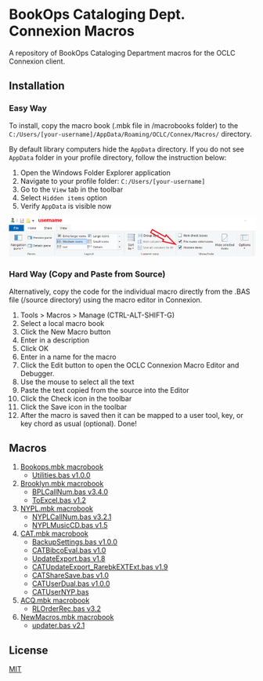 # BookOps Cataloging Dept. Connexion Macros
A repository of BookOps Cataloging Department macros for the OCLC Connexion client.

## Installation
### Easy Way
To install, copy the macro book (.mbk file in /macrobooks folder) to the `C:/Users/[your-username]/AppData/Roaming/OCLC/Connex/Macros/` directory.

By default library computers hide the `AppData` directory. If you do not see `AppData` folder in your profile directory, follow the instruction below:
1. Open the Windows Folder Explorer application
2. Navigate to your profile folder: `C:/Users/[your-username]`
3. Go to the `View` tab in the toolbar
4. Select `Hidden items` option
5. Verify `AppData` is visible now

![folder-options](https://github.com/BookOps-CAT/Connexion-Macros/blob/main/media/folder-options.png)

### Hard Way (Copy and Paste from Source)
Alternatively, copy the code for the individual macro directly from the .BAS file (/source directory) using the macro editor in Connexion.

1. Tools > Macros > Manage (CTRL-ALT-SHIFT-G)
2. Select a local macro book
3. Click the New Macro button
4. Enter in a description
5. Click OK
6. Enter in a name for the macro
7. Click the Edit button to open the OCLC Connexion Macro Editor and Debugger.
8. Use the mouse to select all the text
9. Paste the text copied from the source into the Editor
10. Click the Check icon in the toolbar
11. Click the Save icon in the toolbar
12. After the macro is saved then it can be mapped to a user tool, key, or key chord as usual (optional).
Done!

## Macros
1. [Bookops.mbk macrobook](https://github.com/BookOps-CAT/Connexion-Macros/blob/main/macrobooks/Bookops.mbk)
	* [Utilities.bas v1.0.0](https://github.com/BookOps-CAT/Connexion-Macros/blob/main/source/Utilities.bas)
2. [Brooklyn.mbk macrobook](https://github.com/BookOps-CAT/Connexion-Macros/blob/main/macrobooks/Brooklyn.mbk)
	* [BPLCallNum.bas v3.4.0](https://github.com/BookOps-CAT/Connexion-Macros/blob/main/source/BPLCallNum.bas)
	* [ToExcel.bas v1.2](https://github.com/BookOps-CAT/Connexion-Macros/blob/main/source/BPLToExcel.bas)
3. [NYPL.mbk macrobook](https://github.com/BookOps-CAT/Connexion-Macros/blob/main/macrobooks/NYPL.mbk)
	* [NYPLCallNum.bas v3.2.1](https://github.com/BookOps-CAT/Connexion-Macros/blob/main/source/NYPLCallNum.bas)
	* [NYPLMusicCD.bas v1.5](https://github.com/BookOps-CAT/Connexion-Macros/blob/main/source/NYPLMusicCD.bas)
4. [CAT.mbk macrobook](https://github.com/BookOps-CAT/Connexion-Macros/blob/main/macrobooks/CAT.mbk)
	* [BackupSettings.bas v1.0.0](https://github.com/BookOps-CAT/Connexion-Macros/blob/main/source/CATBackupSettings.bas)
	* [CATBibcoEval.bas v1.0](https://github.com/BookOps-CAT/Connexion-Macros/blob/main/source/CATBibcoEval.bas)
	* [UpdateExport.bas v1.8](https://github.com/BookOps-CAT/Connexion-Macros/blob/main/source/CATUpdateExport.bas)
	* [CATUpdateExport_RarebkEXTExt.bas v1.9](http://github.com/BookOps-CAT/Connexion-Macros/blob/main/source/CATUpdateExport_RarebkEXTExt.bas)
    * [CATShareSave.bas v1.0](https://github.com/BookOps-CAT/Connexion-Macros/blob/main/source/CATShareSave.bas)
    * [CATUserDual.bas v1.0.0](https://github.com/BookOps-CAT/Connexion-Macros/blob/main/source/CATNewUserDual.bas)
    * [CATUserNYP.bas](https://github.com/BookOps-CAT/Connexion-Macros/blob/main/source/CATNewUserNYP.bas)
5. [ACQ.mbk macrobook](https://github.com/BookOps-CAT/Connexion-Macros/blob/main/macrobooks/ACQ.mbk)
	* [RLOrderRec.bas v3.2](https://github.com/BookOps-CAT/Connexion-Macros/blob/main/source/ACQRLOrderRec.bas)
6. [NewMacros.mbk macrobook](https://github.com/BookOps-CAT/Connexion-Macros/blob/main/macrobooks/newMacros.mbk)
	* [updater.bas v2.1](https://github.com/BookOps-CAT/Connexion-Macros/blob/main/source/newMacrosUpdater.bas)
## License
[MIT](https://opensource.org/licenses/MIT)

